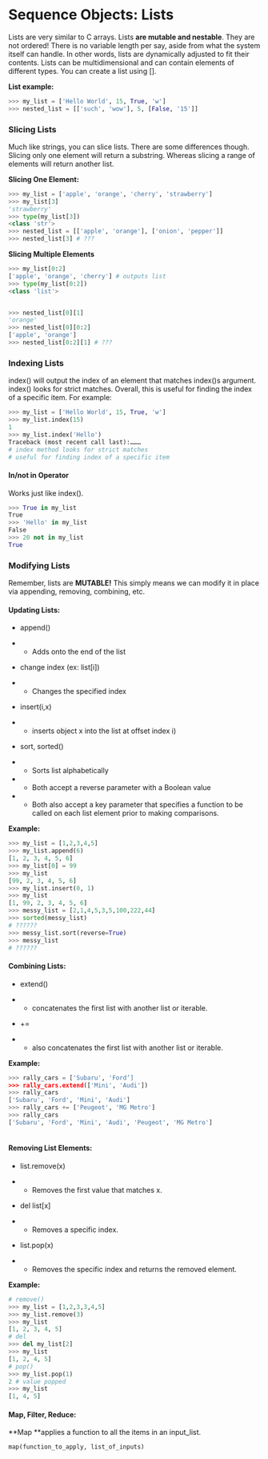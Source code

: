 # Sequence Objects: Lists

Lists are very similar to C arrays. Lists **are mutable and nestable**. They are not ordered! There is no variable length per say, aside from what the system itself can handle. In other words, lists are dynamically adjusted to fit their contents. Lists can be multidimensional and can contain elements of different types. You can create a list using \[\].

**List example:**

```py
>>> my_list = ['Hello World', 15, True, 'w']​
>>> nested_list = [['such', 'wow'], 5, [False, '15']]​
```

### 

### Slicing Lists

Much like strings, you can slice lists. There are some differences though. Slicing only one element will return a substring. Whereas slicing a range of elements will return another list.

**Slicing One Element:**

```py
>>> my_list = ['apple', 'orange', 'cherry', 'strawberry']​
>>> my_list[3]​
'strawberry'​
>>> type(my_list[3])
<class 'str'>
>>> nested_list = [['apple', 'orange'], ['onion', 'pepper']]​
>>> nested_list[3] # ???​
```

**Slicing Multiple Elements**

```py
>>> my_list[0:2]
['apple', 'orange', 'cherry'] # outputs list
>>> type(my_list[0:2])
<class 'list'>


>>> nested_list[0][1]​
'orange'​
>>> nested_list[0][0:2]​
['apple', 'orange']​
>>> nested_list[0:2][1] # ???​
```

### Indexing Lists

index\(\) will output the index of an element that matches index\(\)s argument. index\(\) looks for strict matches. Overall, this is useful for finding the index of a specific item. For example:

```py
>>> my_list = ['Hello World', 15, True, 'w']​
>>> my_list.index(15)​
1​
>>> my_list.index('Hello')​
Traceback (most recent call last):………​
# index method looks for strict matches​
# useful for finding index of a specific item
```

#### In/not in Operator

Works just like index\(\).

```py
>>> True in my_list​
True​
>>> 'Hello' in my_list​
False​
>>> 20 not in my_list​
True
```

### Modifying Lists

Remember, lists are **MUTABLE!** This simply means we can modify it in place via appending, removing, combining, etc.

#### Updating Lists:

* append\(\)

* * Adds onto the end of the list​
* change index \(ex: list\[i\]\)​

* * Changes the specified index​
* insert\(i,x\)​

* * inserts object x into the list at offset index i\)​
* sort, sorted\(\)​

* * Sorts list alphabetically​
* * Both accept a reverse parameter with a Boolean value​
* * Both also accept a key parameter that specifies a function to be called on each list element prior to making comparisons.​

**Example:**

```py
>>> my_list = [1,2,3,4,5]​
>>> my_list.append(6)​
[1, 2, 3, 4, 5, 6]​
>>> my_list[0] = 99​
>>> my_list​
[99, 2, 3, 4, 5, 6]​
>>> my_list.insert(0, 1)​
>>> my_list​
[1, 99, 2, 3, 4, 5, 6]​
>>> messy_list = [2,1,4,5,3,5,100,222,44]​
>>> sorted(messy_list)​
# ??????​
>>> messy_list.sort(reverse=True)​
>>> messy_list​
# ??????​
```

#### 

#### Combining Lists:

* extend\(\)​

* * concatenates the first list with another list or iterable.​
* +=​

* * also concatenates the first list with another list or iterable.​

**Example:**

```py
>>> rally_cars = ['Subaru', 'Ford’]​
>>> rally_cars.extend(['Mini', 'Audi'])​
>>> rally_cars​
['Subaru', 'Ford', 'Mini', 'Audi']​
>>> rally_cars += ['Peugeot', 'MG Metro']​
>>> rally_cars​
['Subaru', 'Ford', 'Mini', 'Audi', 'Peugeot', 'MG Metro']​
​
```

#### Removing List Elements:

* list.remove\(x\)​

* * Removes the first value that matches x.​
* del list\[x\]​

* * Removes a specific index.​
* list.pop\(x\)​

* * Removes the specific index and returns the removed element.​

**Example:**

```py
# remove()​
>>> my_list = [1,2,3,3,4,5]​
>>> my_list.remove(3)​
>>> my_list​
[1, 2, 3, 4, 5]​
# del​
>>> del my_list[2]​
>>> my_list​
[1, 2, 4, 5]​
# pop()​
>>> my_list.pop(1)​
2 # value popped​
>>> my_list​
[1, 4, 5]​
```

#### Map, Filter, Reduce:

**Map **applies a function to all the items in an input\_list.

```
map(function_to_apply, list_of_inputs)
```




